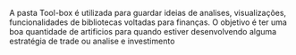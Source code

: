 A pasta Tool-box é utilizada para guardar ideias de analises, visualizações, funcionalidades de bibliotecas voltadas para finanças. 
O objetivo é ter uma boa quantidade de artificios para quando estiver desenvolvendo alguma estratégia de trade ou analise e investimento

